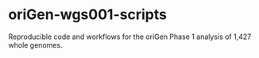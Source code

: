 # oriGen-wgs001-scripts
Reproducible code and workflows for the oriGen Phase 1 analysis of 1,427 whole genomes.
